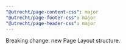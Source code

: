```yaml
---
"@utrecht/page-content-css": major
"@utrecht/page-footer-css": major
"@utrecht/page-header-css": major
---
```


Breaking change: new Page Layout structure.
